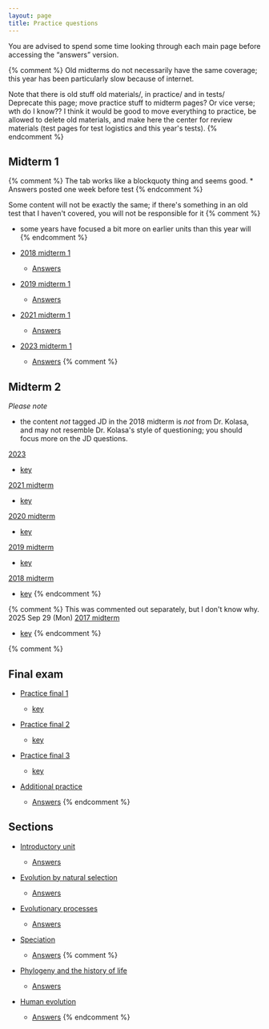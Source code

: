 ```yaml
---
layout: page
title: Practice questions
---
```


You are advised to spend some time looking through each main page before accessing the “answers” version.

{% comment %} 
Old midterms do not necessarily have the same coverage; this year has been particularly slow because of internet.

Note that there is old stuff old materials/, in practice/ and in tests/
Deprecate this page; move practice stuff to midterm pages?
Or vice verse; wth do I know??
I think it would be good to move everything to practice, be allowed to delete old materials, and make here the center for review materials (test pages for test logistics and this year's tests).
{% endcomment %} 

## Midterm 1

{% comment %} 
	The tab works like a blockquoty thing and seems good.
	* Answers posted one week before test
{% endcomment %} 

Some content will not be exactly the same; if there's something in an old test that I haven't covered, you will not be responsible for it
{% comment %} 
* some years have focused a bit more on earlier units than this year will
{% endcomment %} 

* [2018 midterm 1](practice/18M1.test.pdf)
	* [Answers](practice/18M1.key.pdf)
* [2019 midterm 1](practice/19M1.test.pdf)
	* [Answers](practice/19M1.key.pdf)
* [2021 midterm 1](tests/2021/midterm1.4.test.pdf)
	* [Answers](tests/2021/midterm1.4.key.pdf)
* [2023 midterm 1](tests/2023/midterm1.1.test.pdf)
	* [Answers](tests/2023/midterm1.1.key.pdf)
{% comment %} 

## Midterm 2

_Please note_ 

* the content _not_ tagged JD in the 2018 midterm is _not_ from Dr. Kolasa, and may not resemble Dr. Kolasa's style of questioning; you should focus more on the JD questions.

[2023](tests/2023/midterm2c.1.test.pdf)
* [key](tests/2023/midterm2c.1.key.pdf)

[2021 midterm](tests/21M2.test.pdf)
* [key](tests/21M2.key.pdf)

[2020 midterm](tests/20M2.test.pdf)
* [key](tests/20M2.key.pdf)

[2019 midterm](tests/19M2.test.pdf)
* [key](tests/19M2.key.pdf)

[2018 midterm](tests/18M2.test.pdf)
* [key](tests/18M2.key.pdf)
{% endcomment %} 

{% comment %} 
This was commented out separately, but I don't know why. 2025 Sep 29 (Mon)
[2017 midterm](tests/17M2.test.pdf)
* [key](tests/17M2.key.pdf)
{% endcomment %} 

{% comment %} 

## Final exam

* [Practice final 1](tests/d2018.qkey.pdf)
	* [key](tests/d2018.qtest.pdf)
* [Practice final 2](practice/d2019.html)
	* [key](tests/d2019.qkey.pdf)
* [Practice final 3](tests/2021/final.qtest.pdf)
	* [key](tests/2021/final.qkey.pdf)

* [Additional practice](practice/practice2.test.pdf)
	* [Answers](practice/practice2.key.pdf)
{% endcomment %} 

## Sections

* [Introductory unit](intro_ques.html)
	* [Answers](intro_ans.html)
* [Evolution by natural selection](ns_ques.html)
	* [Answers](ns_ans.html)
* [Evolutionary processes](process_ques.html)
	* [Answers](process_ans.html)
* [Speciation](speciation_ques.html)
	* [Answers](speciation_ans.html)
{% comment %} 

* [Phylogeny and the history of life](phylo_ques.html)
	* [Answers](phylo_ans.html)
* [Human evolution](ape_ques.html)
	* [Answers](ape_ans.html)
{% endcomment %} 
